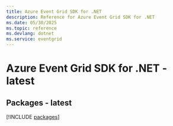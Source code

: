 ```yaml
---
title: Azure Event Grid SDK for .NET
description: Reference for Azure Event Grid SDK for .NET
ms.date: 05/30/2025
ms.topic: reference
ms.devlang: dotnet
ms.service: eventgrid
---
```

# Azure Event Grid SDK for .NET - latest
## Packages - latest
[!INCLUDE [packages](event-grid-index.md)]